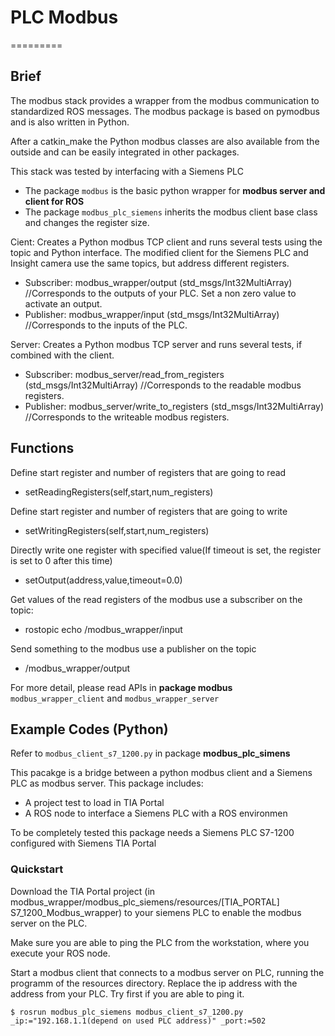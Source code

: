 # PLC Modbus
=========
## Brief
The modbus stack provides a wrapper from the modbus communication to standardized ROS messages. The modbus package is based on pymodbus and is also written in Python.

After a catkin_make the Python modbus classes are also available from the outside and can be easily integrated in other packages.

This stack was tested by interfacing with a Siemens PLC

* The package `modbus` is the basic python wrapper for <strong> modbus server and client for ROS </strong>
* The package `modbus_plc_siemens` inherits the modbus client base class and changes the register size.

Cient: Creates a Python modbus TCP client and runs several tests using the topic and Python interface. The modified client for the Siemens PLC and Insight camera use the same topics, but address different registers.
* Subscriber: modbus_wrapper/output (std_msgs/Int32MultiArray) 
  //Corresponds to the outputs of your PLC. Set a non zero value to activate an output. 
* Publisher: modbus_wrapper/input (std_msgs/Int32MultiArray) 
  //Corresponds to the inputs of the PLC. 

Server: Creates a Python modbus TCP server and runs several tests, if combined with the client. 
* Subscriber: modbus_server/read_from_registers (std_msgs/Int32MultiArray)
  //Corresponds to the readable modbus registers. 
* Publisher:  modbus_server/write_to_registers (std_msgs/Int32MultiArray)
  //Corresponds to the writeable modbus registers. 


## Functions
Define start register and number of registers that are going to read
* setReadingRegisters(self,start,num_registers)

Define start register and number of registers that are going to write
* setWritingRegisters(self,start,num_registers)

Directly write one register with specified value(If timeout is set, the register is set to 0 after this time)
* setOutput(address,value,timeout=0.0)

Get values of the read registers of the modbus use a subscriber on the topic: 
* rostopic echo /modbus_wrapper/input

Send something to the modbus use a publisher on the topic 
* /modbus_wrapper/output

For more detail, please read APIs in <strong> package modbus </strong> `modbus_wrapper_client` and `modbus_wrapper_server`


## Example Codes (Python)
Refer to `modbus_client_s7_1200.py` in package <strong> modbus_plc_simens </strong>

This pacakge is a bridge between a python modbus client and a Siemens PLC as modbus server.
This package includes:
* A project test to load in TIA Portal
* A ROS node to interface a Siemens PLC with a ROS environmen

To be completely tested this package needs a Siemens PLC S7-1200 configured with Siemens TIA Portal

### Quickstart
Download the TIA Portal project (in modbus_wrapper/modbus_plc_siemens/resources/[TIA_PORTAL] S7_1200_Modbus_wrapper) to your siemens PLC to enable the modbus server on the PLC.

Make sure you are able to ping the PLC from the workstation, where you execute your ROS node.

Start a modbus client that connects to a modbus server on PLC, running the programm of the resources directory. Replace the ip address with the address from your PLC. Try first if you are able to ping it.

```
$ rosrun modbus_plc_siemens modbus_client_s7_1200.py _ip:="192.168.1.1(depend on used PLC address)" _port:=502
```
